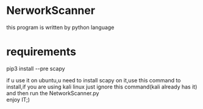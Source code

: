# NerworkScanner

this program is written by python language<br/>

# requirements
  pip3 install --pre scapy
  
if u use it on ubuntu,u need to install scapy on it,use this command to install,if you are using kali linux just ignore this command(kali already has it)<br/>
and then run the NetworkScanner.py<br/>
enjoy IT;)
